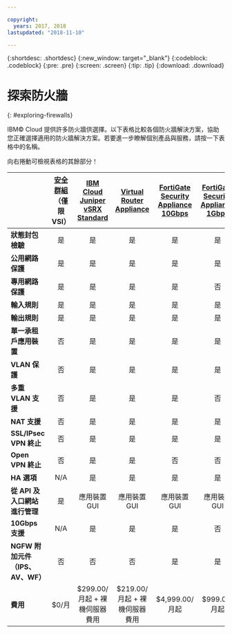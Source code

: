 ```yaml
---

copyright:
  years: 2017, 2018
lastupdated: "2018-11-10"

---
```


{:shortdesc: .shortdesc}
{:new_window: target="_blank"}
{:codeblock: .codeblock}
{:pre: .pre}
{:screen: .screen}
{:tip: .tip}
{:download: .download}


# 探索防火牆
{: #exploring-firewalls}

IBM© Cloud 提供許多防火牆供選擇。以下表格比較各個防火牆解決方案，協助您正確選擇適用的防火牆解決方案。若要進一步瞭解個別產品與服務，請按一下表格中的名稱。

向右捲動可檢視表格的其餘部分！

|        | [安全群組](/docs/infrastructure/security-groups?topic=security-groups-getting-started-with-security-groups)（僅限 VSI）| [IBM Cloud Juniper vSRX Standard](/docs/infrastructure/vsrx?topic=vsrx-getting-started-with-ibm-cloud-juniper-vsrx-gateway) |[Virtual Router Appliance](/docs/infrastructure/virtual-router-appliance?topic=virtual-router-appliance-getting-started-with-ibm-virtual-router-appliance) | [FortiGate Security Appliance 10Gbps](/docs/infrastructure/fortigate-10g?topic=fortigate-10g-getting-started-with-fortigate-security-appliance-10gbps) | [FortiGate Security Appliance 1Gbps](/docs/infrastructure/fortigate-1g?topic=fortigate-1g-getting-started-with-fortigate-security-appliance-1gbps) | [Hardware Firewall（共用）](/docs/infrastructure/hardware-firewall-shared?topic=hardware-firewall-shared-getting-started-with-hardware-firewall-shared) | [Hardware Firewall（專用）](/docs/infrastructure/hardware-firewall-dedicated?topic=hardware-firewall-dedicated-getting-started-with-hardware-firewall-dedicated) |
| ------- | :------: | :------: | :------: | :------: | :------: | :------: | :------: |
|**狀態封包檢驗**|是|是|是|是|是|是|是|
|**公用網路保護**|是|是|是|是|是|是|是|
|**專用網路保護**|是|是|是|是|否|否|否|
|**輸入規則**|是|是|是|是|是|是|是|
|**輸出規則**|是|是|是|是|是|否|否|
|**單一承租戶應用裝置**|否|是|是|是|是|否|是|
|**VLAN 保護**|否|是|是|是|是|否|是|
|**多重 VLAN 支援**|否|是|是|是|否|否|否|
|**NAT 支援**|否|是|是|是|是|否|否|
|**SSL/IPsec VPN 終止**|否|是|是|是|是|否|否|
|**Open VPN 終止**|否|是|是|否|否|否|否|
|**HA 選項**|N/A|是|是|是|是|否|是|
|**從 API 及入口網站進行管理**|是|應用裝置 GUI|應用裝置 GUI|應用裝置 GUI|應用裝置 GUI|是|是|
|**10Gbps 支援**|N/A|是|是|是|否|否|否|
|**NGFW 附加元件（IPS、AV、WF）**|否|否|否|是|是|否|否|
|**費用**|$0/月|$299.00/月起 + 裸機伺服器費用|$219.00/月起 + 裸機伺服器費用|$4,999.00/月起|$999.00/月起|$99.00/月起|$999.00/月起|
